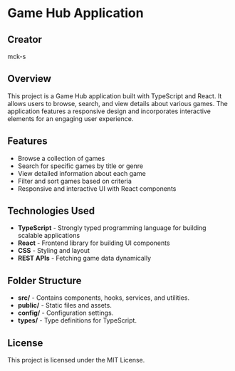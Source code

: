 # Game Hub Application

## Creator
mck-s

## Overview
This project is a Game Hub application built with TypeScript and React. It allows users to browse, search, and view details about various games. The application features a responsive design and incorporates interactive elements for an engaging user experience.

## Features
- Browse a collection of games
- Search for specific games by title or genre
- View detailed information about each game
- Filter and sort games based on criteria
- Responsive and interactive UI with React components

## Technologies Used
- **TypeScript** - Strongly typed programming language for building scalable applications
- **React** - Frontend library for building UI components
- **CSS** - Styling and layout
- **REST APIs** - Fetching game data dynamically

## Folder Structure
- **src/** - Contains components, hooks, services, and utilities.
- **public/** - Static files and assets.
- **config/** - Configuration settings.
- **types/** - Type definitions for TypeScript.

## License
This project is licensed under the MIT License.